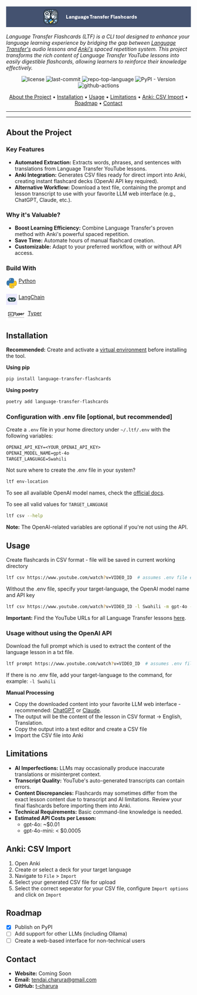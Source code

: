 <p align="center">
  <img src="docs/images/banner.png"  alt="project-banner">
</p>


*Language Transfer Flashcards (LTF) is a CLI tool designed to enhance your language learning experience by bridging the
gap between [Language Transfer's](https://www.languagetransfer.org/) audio lessons
and [Anki's](https://apps.ankiweb.net/) spaced repetition system. This project transforms the rich content of Language
Transfer YouTube lessons into easily digestible flashcards, allowing learners to reinforce their knowledge effectively.*


<p align="center">
	<img src="https://img.shields.io/github/license/t-charura/language-transfer-flashcards?style=default&logo=opensourceinitiative&logoColor=white&color=0080ff" alt="license">
	<img src="https://img.shields.io/github/last-commit/t-charura/language-transfer-flashcards?style=default&logo=git&logoColor=white&color=0080ff" alt="last-commit">
	<img src="https://img.shields.io/github/languages/top/t-charura/language-transfer-flashcards?style=default&logo=python&logoColor=white&color=0080ff" alt="repo-top-language">
	<img src="https://img.shields.io/pypi/v/language-transfer-flashcards?style=default&logo=pypi&logoColor=white&color=0080ff" alt="PyPI - Version">
	<img src="https://img.shields.io/github/actions/workflow/status/t-charura/language-transfer-flashcards/.github%2Fworkflows%2FCI.yaml?logo=githubactions" alt="github-actions">
</p>


<p align="center">
  <a href='#about-the-project'>About the Project</a> •
  <a href='#installation'>Installation</a> •
  <a href='#usage'>Usage</a> •
  <a href='#limitations'>Limitations</a> •
  <a href='#anki-csv-import'>Anki: CSV Import</a> •
  <a href='#roadmap'>Roadmap</a> •
  <a href='#contact'>Contact</a>
</p>


---

---

## About the Project

### Key Features

- **Automated Extraction:** Extracts words, phrases, and sentences with translations from Language Transfer YouTube
  lessons.
- **Anki Integration:** Generates CSV files ready for direct import into Anki, creating instant flashcard decks (OpenAI
  API key required).
- **Alternative Workflow:** Download a text file, containing the prompt and lesson transcript to use with your favorite
  LLM web interface (e.g., ChatGPT, Claude, etc.).

### Why it's Valuable?

- **Boost Learning Efficiency:** Combine Language Transfer's proven method with Anki's powerful spaced repetition.
- **Save Time:** Automate hours of manual flashcard creation.
- **Customizable:** Adapt to your preferred workflow, with or without API access.

### Build With

<p>
  <img src="docs/images/python.png" width="30" alt="python-logo" align="top">
  <a href="https://www.python.org/">Python</a>
</p>

<p>
  <img src="docs/images/langchain.png" width="30" alt="langchain-logo" align="top">
  <a href="https://github.com/langchain-ai/langchain">LangChain</a>
</p>

<p>
  <img src="docs/images/typer.png" width="55" alt="typer-logo" align="top">
  <a href="https://github.com/tiangolo/typer">Typer</a>
</p>

## Installation

**Recommended:** Create and activate
a [virtual environment](https://docs.python.org/3/library/venv.html#creating-virtual-environments) before installing the
tool.

**Using pip**

``` bash
pip install language-transfer-flashcards
```

**Using poetry**

``` bash
poetry add language-transfer-flashcards
```

### Configuration with .env file [optional, but recommended]

Create a `.env` file in your home directory under `~/.ltf/.env` with the following variables:

``` properties
OPENAI_API_KEY=<YOUR_OPENAI_API_KEY>
OPENAI_MODEL_NAME=gpt-4o
TARGET_LANGUAGE=Swahili
```

Not sure where to create the .env file in your system?

``` bash
ltf env-location
```

To see all available OpenAI model names, check the [official docs](https://platform.openai.com/docs/models).

To see all valid values for `TARGET_LANGUAGE`

``` bash
ltf csv --help
```

**Note:** The OpenAI-related variables are optional if you're not using the API.

## Usage

Create flashcards in CSV format - file will be saved in current working directory

``` bash
ltf csv https://www.youtube.com/watch?v=VIDEO_ID  # assumes .env file exists
```

Without the .env file, specify your target-language, the OpenAI model name and API key

``` bash
ltf csv https://www.youtube.com/watch?v=VIDEO_ID -l Swahili -m gpt-4o -k "YOUR_OPENAI_API_KEY"
```

**Important:** Find the YouTube URLs for all Language Transfer lessons [here](https://www.youtube.com/@LanguageTransfer/playlists).

### Usage without using the OpenAI API

Download the full prompt which is used to extract the content of the language lesson in a txt file.

``` bash
ltf prompt https://www.youtube.com/watch?v=VIDEO_ID  # assumes .env file exists
```

If there is no .env file, add your target-language to the command, for example: `-l Swahili`

**Manual Processing**

- Copy the downloaded content into your favorite LLM web interface - recommended: [ChatGPT](https://chatgpt.com/)
  or [Claude](https://claude.ai/new).
- The output will be the content of the lesson in CSV format -> English, Translation.
- Copy the output into a text editor and create a CSV file
- Import the CSV file into Anki

## Limitations

- **AI Imperfections:** LLMs may occasionally produce inaccurate translations or misinterpret context.
- **Transcript Quality:** YouTube's auto-generated transcripts can contain errors.
- **Content Discrepancies:** Flashcards may sometimes differ from the exact lesson content due to transcript and AI
  limitations. Review your final flashcards before importing them into Anki.
- **Technical Requirements:** Basic command-line knowledge is needed.
- **Estimated API Costs per Lesson:**
    - gpt-4o: ~$0.01
    - gpt-4o-mini: < $0.0005

## Anki: CSV Import

1. Open Anki
2. Create or select a deck for your target language
3. Navigate to `File` > `Import`
4. Select your generated CSV file for upload
5. Select the correct seperator for your CSV file, configure `Import options` and click on `Import`

## Roadmap

- [x] Publish on PyPI
- [ ] Add support for other LLMs (including Ollama)
- [ ] Create a web-based interface for non-technical users

## Contact

- **Website:** Coming Soon
- **Email:** tendai.charura@gmail.com
- **GitHub:** [t-charura](https://github.com/t-charura)
